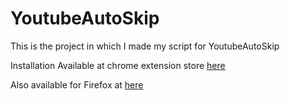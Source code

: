 # YoutubeAutoSkip
This is the project in which I made my script for YoutubeAutoSkip

Installation
Available at chrome extension store [here](https://chrome.google.com/webstore/detail/youtubeautoskip/jackpdpiimmbmbcpjoabcahggiaindac?hl=en-GB) 


Also available for Firefox at [here](https://addons.mozilla.org/en-GB/firefox/addon/youtubeautoskip/)
